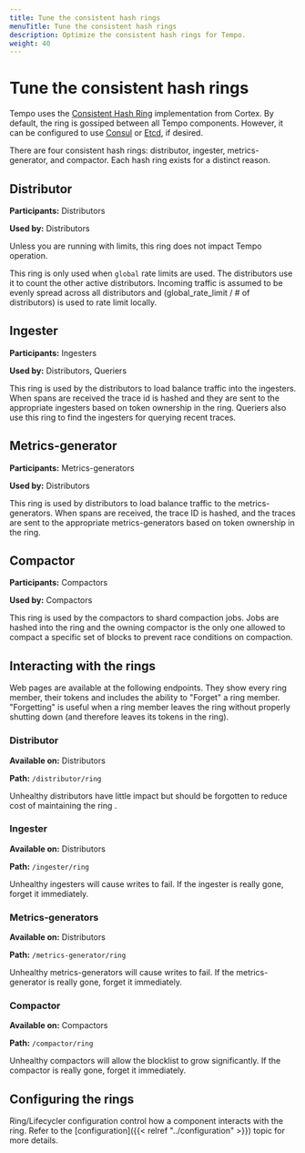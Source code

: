 ```yaml
---
title: Tune the consistent hash rings
menuTitle: Tune the consistent hash rings
description: Optimize the consistent hash rings for Tempo.
weight: 40
---
```


# Tune the consistent hash rings

Tempo uses the [Consistent Hash Ring](https://cortexmetrics.io/docs/architecture/#the-hash-ring) implementation from Cortex.
By default, the ring is gossiped between all Tempo components.
However, it can be configured to use [Consul](https://www.consul.io/) or [Etcd](https://etcd.io/), if desired.

There are four consistent hash rings: distributor, ingester, metrics-generator, and compactor.
Each hash ring exists for a distinct reason.

## Distributor

**Participants:** Distributors

**Used by:** Distributors

Unless you are running with limits, this ring does not impact Tempo operation.

This ring is only used when `global` rate limits are used. The distributors use it to count the other active distributors. Incoming traffic is assumed to be evenly spread across all distributors and (global_rate_limit / # of distributors) is used to rate limit locally.

## Ingester

**Participants:** Ingesters

**Used by:** Distributors, Queriers

This ring is used by the distributors to load balance traffic into the ingesters. When spans are received the trace id is hashed and they are sent to the appropriate ingesters based on token ownership in the ring. Queriers also use this ring to find the ingesters for querying recent traces.

## Metrics-generator

**Participants:** Metrics-generators

**Used by:** Distributors

This ring is used by distributors to load balance traffic to the metrics-generators. When spans are received, the trace ID is hashed, and the traces are sent to the appropriate metrics-generators based on token ownership in the ring.

## Compactor

**Participants:** Compactors

**Used by:** Compactors

This ring is used by the compactors to shard compaction jobs. Jobs are hashed into the ring and the owning compactor is the only one allowed to compact a specific set of blocks to prevent race conditions on compaction.

## Interacting with the rings

Web pages are available at the following endpoints. They show every ring member, their tokens and includes the ability to "Forget" a ring member. "Forgetting" is useful when a
ring member leaves the ring without properly shutting down (and therefore leaves its tokens in the ring).

### Distributor

**Available on:** Distributors

**Path:** `/distributor/ring`

Unhealthy distributors have little impact but should be forgotten to reduce cost of maintaining the ring .

### Ingester

**Available on:** Distributors

**Path:** `/ingester/ring`

Unhealthy ingesters will cause writes to fail. If the ingester is really gone, forget it immediately.

### Metrics-generators

**Available on:** Distributors

**Path:** `/metrics-generator/ring`

Unhealthy metrics-generators will cause writes to fail. If the metrics-generator is really gone, forget it immediately.

### Compactor

**Available on:** Compactors

**Path:** `/compactor/ring`

Unhealthy compactors will allow the blocklist to grow significantly. If the compactor is really gone, forget it immediately.

## Configuring the rings

Ring/Lifecycler configuration control how a component interacts with the ring. Refer to the [configuration]({{< relref "../configuration" >}}) topic for more details.
